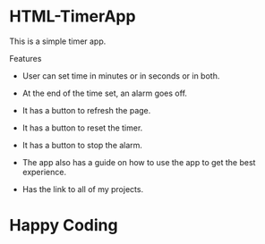 # HTML-TimerApp
This is a simple timer app.

Features
  
* User can set time in minutes or in seconds or in both.

* At the end of the time set, an alarm goes off.

* It has a button to refresh the page.

* It has a button to reset the timer.

* It has a button to stop the alarm.

* The app also has a guide on how to use the app to get the best experience.

* Has the link to all of my projects.

# Happy Coding

